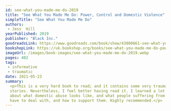 ```yaml
---
id: see-what-you-made-me-do-2019
title: "See What You Made Me Do: Power, Control and Domestic Violence"
simpleTitle: "See What You Made Me Do"
authors:
 - Jess  Hill
yearPublished: 2019
publisher: "Black Inc."
goodreadsLink: https://www.goodreads.com/book/show/43800661-see-what-you-made-me-do
bookshopLink: https://uk.bookshop.org/books/see-what-you-made-me-do-power-control-and-domestic-abuse/9781787383685
imageUrl: /images/book-images/see-what-you-made-me-do-2019.webp
pages: 402
tags:
 - informative
 - traumatic
date: 2021-05-23
summary:
  <p>This is a very hard book to read; and it contains some very traumatic
  stories. Nevertheless, I feel better having read it. I learned a lot
  about what domestic abuse looks like, and what people suffering from it
  have to deal with, and how to support them. Highly recommended.</p>
---
```


